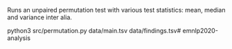 Runs an unpaired permutation test with various test statistics: mean, median and variance inter alia.

python3 src/permutation.py data/main.tsv data/findings.tsv# emnlp2020-analysis